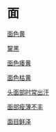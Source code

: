 # 面[面色黄](https://www.gmzyjc.com/search/result?wd=面色黄)[黧黑](https://www.gmzyjc.com/search/result?wd=黧黑)[面色痿黄](https://www.gmzyjc.com/search/result?wd=面色痿黄)[面色枯黄](https://www.gmzyjc.com/search/result?wd=面色枯黄)[头面部时常出汗](https://www.gmzyjc.com/search/result?wd=头面部时常出汗)[面部瘦薄不丰](https://www.gmzyjc.com/search/result?wd=面部瘦薄不丰)[面目鲜泽](https://www.gmzyjc.com/search/result?wd=面目鲜泽)